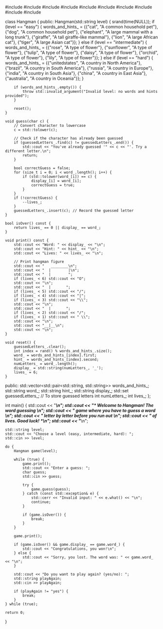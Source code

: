 #include <iostream>
#include <string>
#include <vector>
#include <ctime>
#include <cstdlib>
#include <algorithm>
#include <fstream>
#include <sstream>
#include <cctype>
#include <set>

class Hangman {
public:
    Hangman(std::string level) {
        srand(time(NULL));
        if (level == "easy") {
            words_and_hints_ = {{"cat", "A common household pet"},
                                {"dog", "A common household pet"},
                                {"elephant", "A large mammal with a long trunk"},
                                {"giraffe", "A tall giraffe-like mammal"},
                                {"lion", "A large African cat"},
                                {"tiger", "A large Asian cat"}};
        } else if (level == "intermediate") {
            words_and_hints_ = {{"rose", "A type of flower"},
                                {"sunflower", "A type of flower"},
                                {"tulip", "A type of flower"},
                                {"daisy", "A type of flower"},
                                {"orchid", "A type of flower"},
                                {"lily", "A type of flower"}};
        } else if (level == "hard") {
            words_and_hints_ = {{"unitedstates", "A country in North America"},
                                {"brazil", "A country in South America"},
                                {"russia", "A country in Europe"},
                                {"india", "A country in South Asia"},
                                {"china", "A country in East Asia"},
                                {"australia", "A country in Oceania"}};
        }

        if (words_and_hints_.empty()) {
            throw std::invalid_argument("Invalid level: no words and hints provided");
        }

        reset();
    }

    void guess(char c) {
        // Convert character to lowercase
        c = std::tolower(c);

        // Check if the character has already been guessed
        if (guessedLetters_.find(c) != guessedLetters_.end()) {
            std::cout << "You've already guessed '" << c << "'. Try a different letter.\n";
            return;
        }

        bool correctGuess = false;
        for (size_t i = 0; i < word_.length(); i++) {
            if (std::tolower(word_[i]) == c) {
                display_[i] = word_[i];
                correctGuess = true;
            }
        }
        if (!correctGuess) {
            --lives_;
        }
        guessedLetters_.insert(c); // Record the guessed letter
    }

    bool isOver() const {
        return lives_ == 0 || display_ == word_;
    }

    void print() const {
        std::cout << "Word: " << display_ << "\n";
        std::cout << "Hint: " << hint_ << "\n";
        std::cout << "Lives: " << lives_ << "\n";

        // Print hangman figure
        std::cout << "   ________\n";
        std::cout << "  |        |\n";
        std::cout << "  |        ";
        if (lives_ < 6) std::cout << "O";
        std::cout << "\n";
        std::cout << "  |       ";
        if (lives_ < 5) std::cout << "/";
        if (lives_ < 4) std::cout << "|";
        if (lives_ < 3) std::cout << "\\";
        std::cout << "\n";
        std::cout << "  |       ";
        if (lives_ < 2) std::cout << "/";
        if (lives_ < 1) std::cout << " \\";
        std::cout << "\n";
        std::cout << "__|__\n";
        std::cout << "\n";
    }

    void reset() {
        guessedLetters_.clear();
        int index = rand() % words_and_hints_.size();
        word_ = words_and_hints_[index].first;
        hint_ = words_and_hints_[index].second;
        numLetters_ = word_.length();
        display_ = std::string(numLetters_, '_');
        lives_ = 6;
    }

public:
    std::vector<std::pair<std::string, std::string>> words_and_hints_;
    std::string word_;
    std::string hint_;
    std::string display_;
    std::set<char> guessedLetters_; // To store guessed letters
    int numLetters_;
    int lives_;
};

int main() {
    std::cout << "*****************************************\n";
    std::cout << "* Welcome to Hangman! The word guessing *\n";
    std::cout << "* game where you have to guess a word	*\n";
    std::cout << "* letter by letter before you run out	*\n"; 
    std::cout << "* of lives. Good luck!	*\n";
    std::cout << "*****************************************\n";

    std::string level;
    std::cout << "Choose a level (easy, intermediate, hard): ";
    std::cin >> level;

    do {
        Hangman game(level);

        while (true) {
            game.print();
            std::cout << "Enter a guess: ";
            char guess;
            std::cin >> guess;

            try {
                game.guess(guess);
            } catch (const std::exception& e) {
                std::cerr << "Invalid input: " << e.what() << "\n";
                continue;
            }

            if (game.isOver()) {
                break;
            }
        }

        game.print();

        if (game.isOver() && game.display_ == game.word_) {
            std::cout << "Congratulations, you won!\n";
        } else {
            std::cout << "Sorry, you lost. The word was: " << game.word_ << "\n";
        }

        std::cout << "Do you want to play again? (yes/no): ";
        std::string playAgain;
        std::cin >> playAgain;

        if (playAgain != "yes") {
            break;
        }
    } while (true);

    return 0;
}

